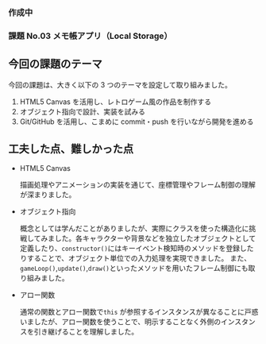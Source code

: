 ### 作成中

### 課題 No.03 メモ帳アプリ（Local Storage）

## 今回の課題のテーマ

今回の課題は、大きく以下の 3 つのテーマを設定して取り組みました。

1. HTML5 Canvas を活用し、レトロゲーム風の作品を制作する
2. オブジェクト指向で設計、実装を試みる
3. Git/GitHub を活用し、こまめに commit・push を行いながら開発を進める

## 工夫した点、難しかった点

- HTML5 Canvas

  描画処理やアニメーションの実装を通じて、座標管理やフレーム制御の理解が深まりました。

- オブジェクト指向

  概念としては学んだことがありましたが、実際にクラスを使った構造化に挑戦してみました。各キャラクターや背景などを独立したオブジェクトとして定義したり、`constructor()`にはキーイベント検知時のメソッドを登録したりすることで、オブジェクト単位での入力処理を実現できました。
  また、`gameLoop()`,`update()`,`draw()`といったメソッドを用いたフレーム制御にも取り組みました。

- アロー関数

  通常の関数とアロー関数で`this` が参照するインスタンスが異なることに戸惑いましたが、アロー関数を使うことで、明示することなく外側のインスタンスを引き継げることを理解しました。
